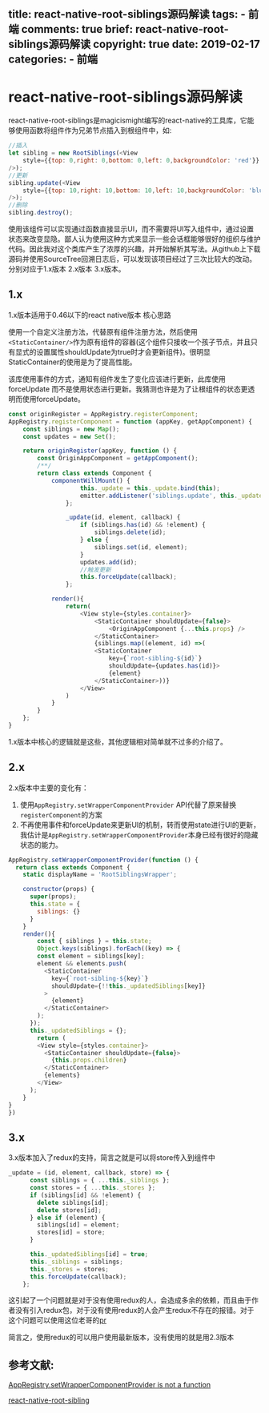 title: react-native-root-siblings源码解读
tags:
    - 前端
comments: true
brief: react-native-root-siblings源码解读
copyright: true
date: 2019-02-17
categories:
    - 前端
---
# react-native-root-siblings源码解读
react-native-root-siblings是magicismight编写的react-native的工具库，它能够使用函数将组件作为兄弟节点插入到根组件中，如:

```js
//插入
let sibling = new RootSiblings(<View
    style={{top: 0,right: 0,bottom: 0,left: 0,backgroundColor: 'red'}}
/>);
//更新
sibling.update(<View
    style={{top: 10,right: 10,bottom: 10,left: 10,backgroundColor: 'blue'}}
/>);
//删除
sibling.destroy();
```

<!-- more -->

使用该组件可以实现通过函数直接显示UI，而不需要将UI写入组件中，通过设置状态来改变显隐。鄙人认为使用这种方式来显示一些会话框能够很好的组织与维护代码。因此我对这个类库产生了浓厚的兴趣，并开始解析其写法。从github上下载源码并使用SourceTree回溯日志后，可以发现该项目经过了三次比较大的改动。分别对应于1.x版本 2.x版本 3.x版本。

## 1.x
1.x版本适用于0.46以下的react native版本
核心思路

使用一个自定义注册方法，代替原有组件注册方法，然后使用`<StaticContainer/>`作为原有组件的容器(这个组件只接收一个孩子节点，并且只有显式的设置属性shouldUpdate为true时才会更新组件)。很明显StaticContainer的使用是为了提高性能。

该库使用事件的方式，通知有组件发生了变化应该进行更新，此库使用forceUpdate 而不是使用状态进行更新。我猜测也许是为了让根组件的状态更透明而使用forceUpdate。

```js
const originRegister = AppRegistry.registerComponent;
AppRegistry.registerComponent = function (appKey, getAppComponent) {
    const siblings = new Map();
    const updates = new Set();

    return originRegister(appKey, function () {
        const OriginAppComponent = getAppComponent();
        /**/
        return class extends Component {
            componentWillMount() {
                    this._update = this._update.bind(this);
                    emitter.addListener('siblings.update', this._update);
                };

                _update(id, element, callback) {
                    if (siblings.has(id) && !element) {
                        siblings.delete(id);
                    } else {
                        siblings.set(id, element);
                    }
                    updates.add(id);
                    //触发更新
                    this.forceUpdate(callback);
                };

            render(){
                return(
                    <View style={styles.container}>
                        <StaticContainer shouldUpdate={false}>
                            <OriginAppComponent {...this.props} />
                        </StaticContainer>
                        {siblings.map((element, id) =>(
                        <StaticContainer
                            key={`root-sibling-${id}`}
                            shouldUpdate={updates.has(id)}>
                            {element}
                        </StaticContainer>))}
                    </View>
                )
            }
        }
    };
}
```

1.x版本中核心的逻辑就是这些，其他逻辑相对简单就不过多的介绍了。

## 2.x
2.x版本中主要的变化有：

1. 使用`AppRegistry.setWrapperComponentProvider` API代替了原来替换`registerComponent`的方案
2. 不再使用事件和forceUpdate来更新UI的机制，转而使用state进行UI的更新，我估计是`AppRegistry.setWrapperComponentProvider`本身已经有很好的隐藏状态的能力。

```js
AppRegistry.setWrapperComponentProvider(function () {
  return class extends Component {
    static displayName = 'RootSiblingsWrapper';

    constructor(props) {
      super(props);
      this.state = {
        siblings: {}
      }
    }
    render(){
        const { siblings } = this.state;
        Object.keys(siblings).forEach((key) => {
        const element = siblings[key];
        element && elements.push(
          <StaticContainer
            key={`root-sibling-${key}`}
            shouldUpdate={!!this._updatedSiblings[key]}
          >
            {element}
          </StaticContainer>
        );
      });
      this._updatedSiblings = {};
        return (
        <View style={styles.container}>
          <StaticContainer shouldUpdate={false}>
            {this.props.children}
          </StaticContainer>
          {elements}
        </View>
      );
    }
}
})
```

## 3.x
3.x版本加入了redux的支持，简言之就是可以将store传入到组件中

```js
_update = (id, element, callback, store) => {
      const siblings = { ...this._siblings };
      const stores = { ...this._stores };
      if (siblings[id] && !element) {
        delete siblings[id];
        delete stores[id];
      } else if (element) {
        siblings[id] = element;
        stores[id] = store;
      }

      this._updatedSiblings[id] = true;
      this._siblings = siblings;
      this._stores = stores;
      this.forceUpdate(callback);
    };
```

这引起了一个问题就是对于没有使用redux的人，会造成多余的依赖，而且由于作者没有引入redux包，对于没有使用redux的人会产生redux不存在的报错。对于这个问题可以使用这位老哥的[pr](https://github.com/magicismight/react-native-root-siblings/pull/37)

简言之，使用redux的可以用户使用最新版本，没有使用的就是用2.3版本

## 参考文献:
[AppRegistry.setWrapperComponentProvider is not a function](https://github.com/magicismight/react-native-root-toast/issues/53)

[react-native-root-sibling](https://github.com/magicismight/react-native-root-siblings)